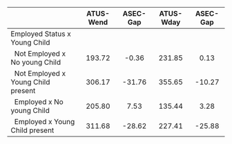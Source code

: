 
|                      |    ATUS-Wend |     ASEC-Gap |    ATUS-Wday |     ASEC-Gap |
| -------------------- | :----------: | :----------: | :----------: | :----------: |
| Employed Status x Young Child |              |              |              |              |
| &nbsp;&nbsp;Not Employed x No young Child |       193.72 |        -0.36 |       231.85 |         0.13 |
| &nbsp;&nbsp;Not Employed x Young Child present |       306.17 |       -31.76 |       355.65 |       -10.27 |
| &nbsp;&nbsp;Employed x No young Child |       205.80 |         7.53 |       135.44 |         3.28 |
| &nbsp;&nbsp;Employed x Young Child present |       311.68 |       -28.62 |       227.41 |       -25.88 |

